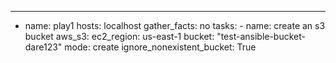 
---
 - name: play1
   hosts: localhost
   gather_facts: no
   tasks:
       -  name: create an s3 bucket
          aws_s3:
            ec2_region: us-east-1
            bucket: "test-ansible-bucket-dare123"
            mode: create
            ignore_nonexistent_bucket: True
